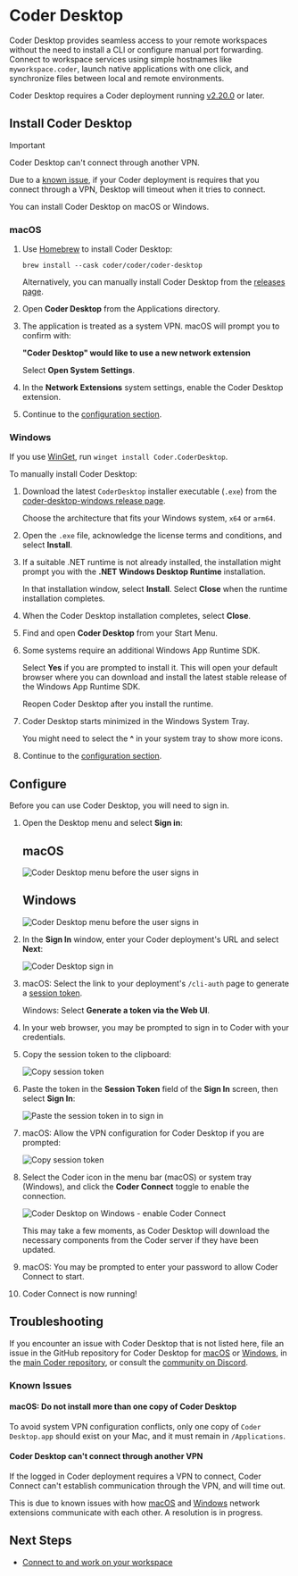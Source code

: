 # Coder Desktop

Coder Desktop provides seamless access to your remote workspaces without the need to install a CLI or configure manual port forwarding.
Connect to workspace services using simple hostnames like `myworkspace.coder`, launch native applications with one click,
and synchronize files between local and remote environments.

Coder Desktop requires a Coder deployment running [v2.20.0](https://github.com/coder/coder/releases/tag/v2.20.0) or later.

## Install Coder Desktop

> [!IMPORTANT]
> Coder Desktop can't connect through another VPN.
>
> Due to a [known issue](#coder-desktop-cant-connect-through-another-vpn),
> if your Coder deployment is requires that you connect through a VPN, Desktop will timeout when it tries to connect.

<div class="tabs">

You can install Coder Desktop on macOS or Windows.

### macOS

1. Use [Homebrew](https://brew.sh/) to install Coder Desktop:

   ```shell
   brew install --cask coder/coder/coder-desktop
   ```

   Alternatively, you can manually install Coder Desktop from the [releases page](https://github.com/coder/coder-desktop-macos/releases).

1. Open **Coder Desktop** from the Applications directory.

1. The application is treated as a system VPN. macOS will prompt you to confirm with:

   **"Coder Desktop" would like to use a new network extension**

   Select **Open System Settings**.

1. In the **Network Extensions** system settings, enable the Coder Desktop extension.

1. Continue to the [configuration section](#configure).

### Windows

If you use [WinGet](https://github.com/microsoft/winget-cli), run `winget install Coder.CoderDesktop`.

To manually install Coder Desktop:

1. Download the latest `CoderDesktop` installer executable (`.exe`) from the [coder-desktop-windows release page](https://github.com/coder/coder-desktop-windows/releases).

   Choose the architecture that fits your Windows system, `x64` or `arm64`.

1. Open the `.exe` file, acknowledge the license terms and conditions, and select **Install**.

1. If a suitable .NET runtime is not already installed, the installation might prompt you with the **.NET Windows Desktop Runtime** installation.

   In that installation window, select **Install**. Select **Close** when the runtime installation completes.

1. When the Coder Desktop installation completes, select **Close**.

1. Find and open **Coder Desktop** from your Start Menu.

1. Some systems require an additional Windows App Runtime SDK.

   Select **Yes** if you are prompted to install it.
   This will open your default browser where you can download and install the latest stable release of the Windows App Runtime SDK.

   Reopen Coder Desktop after you install the runtime.

1. Coder Desktop starts minimized in the Windows System Tray.

   You might need to select the **^** in your system tray to show more icons.

1. Continue to the [configuration section](#configure).

</div>

## Configure

Before you can use Coder Desktop, you will need to sign in.

1. Open the Desktop menu and select **Sign in**:

   <div class="tabs">

   ## macOS

   ![Coder Desktop menu before the user signs in](../../images/user-guides/desktop/coder-desktop-mac-pre-sign-in.png)

   ## Windows

   ![Coder Desktop menu before the user signs in](../../images/user-guides/desktop/coder-desktop-win-pre-sign-in.png)

   </div>

1. In the **Sign In** window, enter your Coder deployment's URL and select **Next**:

   ![Coder Desktop sign in](../../images/user-guides/desktop/coder-desktop-sign-in.png)

1. macOS: Select the link to your deployment's `/cli-auth` page to generate a [session token](../../admin/users/sessions-tokens.md).

   Windows: Select **Generate a token via the Web UI**.

1. In your web browser, you may be prompted to sign in to Coder with your credentials.

1. Copy the session token to the clipboard:

   ![Copy session token](../../images/templates/coder-session-token.png)

1. Paste the token in the **Session Token** field of the **Sign In** screen, then select **Sign In**:

   ![Paste the session token in to sign in](../../images/user-guides/desktop/coder-desktop-session-token.png)

1. macOS: Allow the VPN configuration for Coder Desktop if you are prompted:

   ![Copy session token](../../images/user-guides/desktop/mac-allow-vpn.png)

1. Select the Coder icon in the menu bar (macOS) or system tray (Windows), and click the **Coder Connect** toggle to enable the connection.

   ![Coder Desktop on Windows - enable Coder Connect](../../images/user-guides/desktop/coder-desktop-win-enable-coder-connect.png)

   This may take a few moments, as Coder Desktop will download the necessary components from the Coder server if they have been updated.

1. macOS: You may be prompted to enter your password to allow Coder Connect to start.

1. Coder Connect is now running!

## Troubleshooting

If you encounter an issue with Coder Desktop that is not listed here, file an issue in the GitHub repository for
Coder Desktop for [macOS](https://github.com/coder/coder-desktop-macos/issues) or
[Windows](https://github.com/coder/coder-desktop-windows/issues), in the
[main Coder repository](https://github.com/coder/coder/issues), or consult the
[community on Discord](https://coder.com/chat).

### Known Issues

#### macOS: Do not install more than one copy of Coder Desktop

To avoid system VPN configuration conflicts, only one copy of `Coder Desktop.app` should exist on your Mac, and it must remain in `/Applications`.

#### Coder Desktop can't connect through another VPN

If the logged in Coder deployment requires a VPN to connect, Coder Connect can't establish communication through the VPN,
and will time out.

This is due to known issues with how [macOS](https://github.com/coder/coder-desktop-macos/issues/201) and
[Windows](https://github.com/coder/coder-desktop-windows/issues/147)
network extensions communicate with each other.
A resolution is in progress.

## Next Steps

- [Connect to and work on your workspace](./desktop-connect-sync.md)
